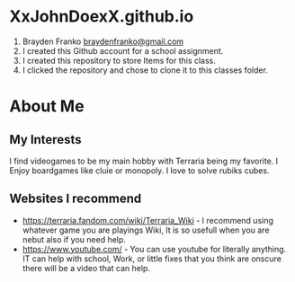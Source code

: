 # XxJohnDoexX.github.io
1. Brayden Franko braydenfranko@gmail.com
2. I created this Github account for a school assignment.
3. I created this repository to store Items for this class.
4. I clicked the repository and chose to clone it to this classes folder.
# About Me
## My Interests
I find videogames to be my main hobby with Terraria being my favorite. I Enjoy boardgames like cluie or monopoly. I love to solve rubiks cubes.
## Websites I recommend
- https://terraria.fandom.com/wiki/Terraria_Wiki - I recommend using whatever game you are playings Wiki, It is so usefull when you are nebut also if you need help.
- https://www.youtube.com/ - You can use youtube for literally anything. IT can help with school, Work, or little fixes that you think are onscure there will be a video that can help.
